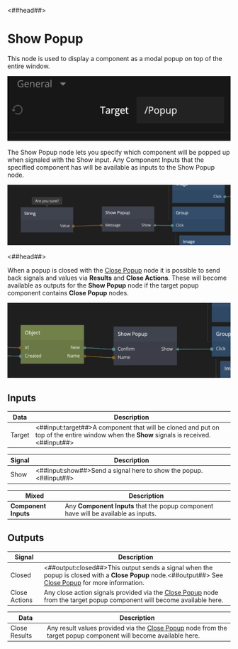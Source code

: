 <##head##>

# Show Popup

This node is used to display a component as a modal popup on top of the entire window.

![](./show-popup-2.png ':class=img-size-m')

The <span class="ndl-node">Show Popup</span> node lets you specify which component will be popped up when signaled with the <span class="ndl-signal">Show</span> input. Any <span class="ndl-node">Component Inputs</span> that the specified component has will be available as inputs to the <span class="ndl-node">Show Popup</span> node.

![](./show-popup-1.png ':class=img-size-l')

<##head##>

When a popup is closed with the [Close Popup](/nodes/popups/close-popup/) node it is possible to send back signals and values via **Results** and **Close Actions**. These will become available as outputs for the **Show Popup** node if the target popup component contains **Close Popup** nodes.

![](./show-popup-3.png ':class=img-size-l')

## Inputs

| Data                                 | Description                                                                                                                             |
| ------------------------------------ | --------------------------------------------------------------------------------------------------------------------------------------- |
| <span class="ndl-data">Target</span> | <##input:target##>A component that will be cloned and put on top of the entire window when the **Show** signals is received.<##input##> |

| Signal                               | Description                                                      |
| ------------------------------------ | ---------------------------------------------------------------- |
| <span class="ndl-signal">Show</span> | <##input:show##>Send a signal here to show the popup.<##input##> |

| Mixed                | Description                                                                         |
| -------------------- | ----------------------------------------------------------------------------------- |
| **Component Inputs** | Any **Component Inputs** that the popup component have will be available as inputs. |

<span style="display:none"><##input:popupParam-\*##>A parameter input originating from a **Component Input** in the **Target** component. It's value will be forwarded to the component.<##input##></span>

## Outputs

| Signal                                        | Description                                                                                                                                                                         |
| --------------------------------------------- | ----------------------------------------------------------------------------------------------------------------------------------------------------------------------------------- |
| <span class="ndl-signal">Closed</span>        | <##output:closed##>This output sends a signal when the popup is closed with a **Close Popup** node.<##output##> See [Close Popup](/nodes/popups/close-popup/) for more information. |
| <span class="ndl-signal">Close Actions</span> | Any close action signals provided via the [Close Popup](/nodes/popups/close-popup/) node from the target popup component will become available here.                                |

<span style="display:none"><##output:closeAction-\*##>A result signal originating from the **Target** components **Close Popup** node.<##output##></span>

| Data                                        | Description                                                                                                                                   |
| ------------------------------------------- | --------------------------------------------------------------------------------------------------------------------------------------------- |
| <span class="ndl-data">Close Results</span> | Any result values provided via the [Close Popup](/nodes/popups/close-popup/) node from the target popup component will become available here. |

<span style="display:none"><##output:closeResult-\*##>A result output originating from the **Target** components **Close Popup** node.<##output##></span>
